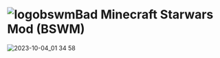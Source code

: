 # ![logobswm](https://github.com/morgana-x/Bad.Minecraft.Starwars.Mod/assets/89588301/67650543-b49c-4eb8-a83e-055da8bad51c)Bad Minecraft Starwars Mod (BSWM)





![2023-10-04_01 34 58](https://github.com/morgana-x/Bad-Minecraft-Starwars-mod/assets/89588301/d3fa83ff-e96d-44cd-90bf-6b1bf56c3b6b)
